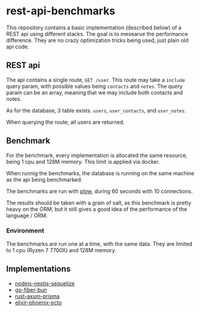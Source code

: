 # rest-api-benchmarks

This repository contains a basic implementation (described below) of a REST api using different stacks.
The goal is to mesearue the performance difference. They are no crazy optimization tricks being used, just plain old
api code.

## REST api

The api contains a single route, `GET /user`.
This route may take a `include` query param, with possible values being `contacts` and `notes`. The query param can be
an array, meaning that we may include both contacts and notes.

As for the database, 3 table exists. `users`, `user_contacts`, and `user_notes`.

When querying the route, all users are returned.

## Benchmark

For the benchmark, every implementation is allocated the same resource, being 1 cpu and 128M memory. This limit is
applied via docker.

When runnig the benchmarks, the database is running on the same machine as the api being benchmarked.

The benchmarks are run with [plow](https://github.com/six-ddc/plow), during 60 seconds with 10 connections.

The results should be taken with a grain of salt, as this benchmark is pretty heavy on the ORM, but
it still gives a good idea of the performance of the language / ORM.

### Environment

The benchmarks are run one at a time, with the same data.
They are limited to 1 cpu (Ryzen 7 7700X) and 128M memory.

## Implementations

- [nodejs-nestjs-sequelize](./nodejs-nestjs-sequelize/)
- [go-fiber-bun](./go-fiber-bun/)
- [rust-axum-prisma](./rust-axum-prisma/)
- [elixir-phoenix-ecto](./elixir_phoenix_ecto/)
